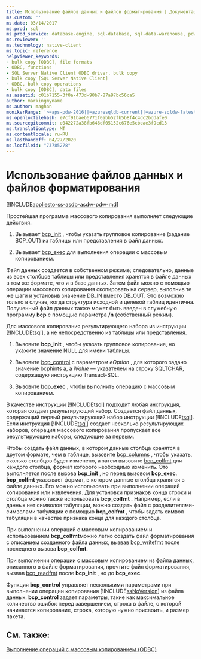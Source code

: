 ```yaml
---
title: Использование файлов данных и файлов форматирования | Документация Майкрософт
ms.custom: ''
ms.date: 03/14/2017
ms.prod: sql
ms.prod_service: database-engine, sql-database, sql-data-warehouse, pdw
ms.reviewer: ''
ms.technology: native-client
ms.topic: reference
helpviewer_keywords:
- bulk copy [ODBC], file formats
- ODBC, functions
- SQL Server Native Client ODBC driver, bulk copy
- bulk copy [SQL Server Native Client]
- ODBC, bulk copy operations
- bulk copy [ODBC], data files
ms.assetid: c01b7155-3f0a-473d-90b7-87a97bc56ca5
author: markingmyname
ms.author: maghan
monikerRange: '>=aps-pdw-2016||=azuresqldb-current||=azure-sqldw-latest||>=sql-server-2016||=sqlallproducts-allversions||>=sql-server-linux-2017||=azuresqldb-mi-current'
ms.openlocfilehash: e7cf91baeb6771f0abb52fb5b8f4c4dc2bddafe0
ms.sourcegitcommit: e042272a38fb646df05152c676e5cbeae3f9cd13
ms.translationtype: MT
ms.contentlocale: ru-RU
ms.lasthandoff: 04/27/2020
ms.locfileid: "73785278"
---
```

# <a name="using-data-files-and-format-files"></a>Использование файлов данных и файлов форматирования
[!INCLUDE[appliesto-ss-asdb-asdw-pdw-md](../../includes/appliesto-ss-asdb-asdw-pdw-md.md)]

  Простейшая программа массового копирования выполняет следующие действия.  
  
1.  Вызывает [bcp_init](../../relational-databases/native-client-odbc-extensions-bulk-copy-functions/bcp-init.md) , чтобы указать групповое копирование (задание BCP_OUT) из таблицы или представления в файл данных.  
  
2.  Вызывает [bcp_exec](../../relational-databases/native-client-odbc-extensions-bulk-copy-functions/bcp-exec.md) для выполнения операции с массовым копированием.  
  
 Файл данных создается в собственном режиме; следовательно, данные из всех столбцов таблицы или представления хранятся в файле данных в том же формате, что и в базе данных. Затем файл можно с помощью операции массового копирования скопировать на сервер, выполнив те же шаги и установив значение DB_IN вместо DB_OUT. Это возможно только в случае, когда структура исходной и целевой таблиц идентична. Полученный файл данных также может быть введен в служебную программу **bcp** с помощью параметра **/n** (собственный режим).  
  
 Для массового копирования результирующего набора из инструкции [!INCLUDE[tsql](../../includes/tsql-md.md)], а не непосредственно из таблицы или представления.  
  
1.  Вызовите **bcp_init** , чтобы указать групповое копирование, но укажите значение NULL для имени таблицы.  
  
2.  Вызовите [bcp_control](../../relational-databases/native-client-odbc-extensions-bulk-copy-functions/bcp-control.md) с параметром *eOption* , для которого задано значение bcphints а, а *iValue* — указателем на строку SQLTCHAR, содержащую инструкцию Transact-SQL.  
  
3.  Вызовите **bcp_exec** , чтобы выполнить операцию с массовым копированием.  

 В качестве инструкции [!INCLUDE[tsql](../../includes/tsql-md.md)] подходит любая инструкция, которая создает результирующий набор. Создается файл данных, содержащий первый результирующий набор инструкции [!INCLUDE[tsql](../../includes/tsql-md.md)]. Если инструкция [!INCLUDE[tsql](../../includes/tsql-md.md)] создает несколько результирующих наборов, операция массового копирования пропускает все результирующие наборы, следующие за первым.  
  
 Чтобы создать файл данных, в котором данные столбца хранятся в другом формате, чем в таблице, вызовите [bcp_columns](../../relational-databases/native-client-odbc-extensions-bulk-copy-functions/bcp-columns.md) , чтобы указать, сколько столбцов будет изменено, а затем вызовите [bcp_colfmt](../../relational-databases/native-client-odbc-extensions-bulk-copy-functions/bcp-colfmt.md) для каждого столбца, формат которого необходимо изменить. Это выполняется после вызова **bcp_init** , но перед вызовом **bcp_exec**. **bcp_colfmt** указывает формат, в котором данные столбца хранятся в файле данных. Его можно использовать при выполнении операций копирования или извлечения. Для установки признаков конца строки и столбца можно также использовать **bcp_colfmt** . Например, если в данных нет символов табуляции, можно создать файл с разделителями-символами табуляции с помощью **bcp_colfmt** , чтобы задать символ табуляции в качестве признака конца для каждого столбца.  
  
 При выполнении операций с массовым копированием и использованием **bcp_colfmt**можно легко создать файл форматирования с описанием созданного файла данных, вызвав [bcp_writefmt](../../relational-databases/native-client-odbc-extensions-bulk-copy-functions/bcp-writefmt.md) после последнего вызова **bcp_colfmt**.  
  
 При выполнении операции с массовым копированием из файла данных, описанного в файле форматирования, прочтите файл форматирования, вызвав [bcp_readfmt](../../relational-databases/native-client-odbc-extensions-bulk-copy-functions/bcp-readfmt.md) после **bcp_init** , но до **bcp_exec**.  
  
 Функция **bcp_control** управляет несколькими параметрами при выполнении операции копирования [!INCLUDE[ssNoVersion](../../includes/ssnoversion-md.md)] из файла данных. **bcp_control** задает параметры, такие как максимальное количество ошибок перед завершением, строка в файле, с которой начинается копирование, строка, которую нужно присвоить, и размер пакета.  
  
## <a name="see-also"></a>См. также:  
 [Выполнение операций с массовым копированием &#40;ODBC&#41;](../../relational-databases/native-client-odbc-bulk-copy-operations/performing-bulk-copy-operations-odbc.md)  
  
  
